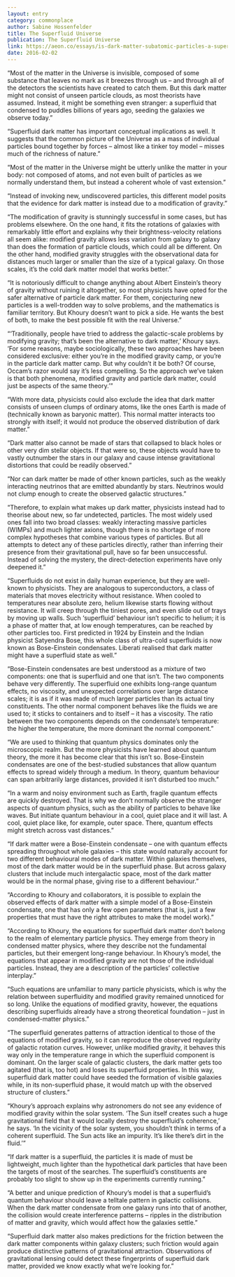 ```yaml
---
layout: entry
category: commonplace
author: Sabine Hossenfelder
title: The Superfluid Universe
publication: The Superfluid Universe
link: https://aeon.co/essays/is-dark-matter-subatomic-particles-a-superfluid-or-both
date: 2016-02-02
---
```


“Most of the matter in the Universe is invisible, composed of some substance that leaves no mark as it breezes through us – and through all of the detectors the scientists have created to catch them. But this dark matter might not consist of unseen particle clouds, as most theorists have assumed. Instead, it might be something even stranger: a superfluid that condensed to puddles billions of years ago, seeding the galaxies we observe today.”

“Superfluid dark matter has important conceptual implications as well. It suggests that the common picture of the Universe as a mass of individual particles bound together by forces – almost like a tinker toy model – misses much of the richness of nature.”

“Most of the matter in the Universe might be utterly unlike the matter in your body: not composed of atoms, and not even built of particles as we normally understand them, but instead a coherent whole of vast extension.”

“Instead of invoking new, undiscovered particles, this different model posits that the evidence for dark matter is instead due to a modification of gravity.”

“The modification of gravity is stunningly successful in some cases, but has problems elsewhere. On the one hand, it fits the rotations of galaxies with remarkably little effort and explains why their brightness-velocity relations all seem alike: modified gravity allows less variation from galaxy to galaxy than does the formation of particle clouds, which could all be different. On the other hand, modified gravity struggles with the observational data for distances much larger or smaller than the size of a typical galaxy. On those scales, it’s the cold dark matter model that works better.”

“It is notoriously difficult to change anything about Albert Einstein’s theory of gravity without ruining it altogether, so most physicists have opted for the safer alternative of particle dark matter. For them, conjecturing new particles is a well-trodden way to solve problems, and the mathematics is familiar territory. But Khoury doesn’t want to pick a side. He wants the best of both, to make the best possible fit with the real Universe.”

“‘Traditionally, people have tried to address the galactic-scale problems by modifying gravity; that’s been the alternative to dark matter,’ Khoury says. ‘For some reasons, maybe sociologically, these two approaches have been considered exclusive: either you’re in the modified gravity camp, or you’re in the particle dark matter camp. But why couldn’t it be both? Of course, Occam’s razor would say it’s less compelling. So the approach we’ve taken is that both phenomena, modified gravity and particle dark matter, could just be aspects of the same theory.’”

“With more data, physicists could also exclude the idea that dark matter consists of unseen clumps of ordinary atoms, like the ones Earth is made of (technically known as baryonic matter). This normal matter interacts too strongly with itself; it would not produce the observed distribution of dark matter.”

“Dark matter also cannot be made of stars that collapsed to black holes or other very dim stellar objects. If that were so, these objects would have to vastly outnumber the stars in our galaxy and cause intense gravitational distortions that could be readily observed.”

“Nor can dark matter be made of other known particles, such as the weakly interacting neutrinos that are emitted abundantly by stars. Neutrinos would not clump enough to create the observed galactic structures.”

“Therefore, to explain what makes up dark matter, physicists instead had to theorise about new, so far undetected, particles. The most widely used ones fall into two broad classes: weakly interacting massive particles (WIMPs) and much lighter axions, though there is no shortage of more complex hypotheses that combine various types of particles. But all attempts to detect any of these particles directly, rather than inferring their presence from their gravitational pull, have so far been unsuccessful. Instead of solving the mystery, the direct-detection experiments have only deepened it.”

“Superfluids do not exist in daily human experience, but they are well-known to physicists. They are analogous to superconductors, a class of materials that moves electricity without resistance. When cooled to temperatures near absolute zero, helium likewise starts flowing without resistance. It will creep through the tiniest pores, and even slide out of trays by moving up walls. Such ‘superfluid’ behaviour isn’t specific to helium; it is a phase of matter that, at low enough temperatures, can be reached by other particles too. First predicted in 1924 by Einstein and the Indian physicist Satyendra Bose, this whole class of ultra-cold superfluids is now known as Bose-Einstein condensates. Liberati realised that dark matter might have a superfluid state as well.”

“Bose-Einstein condensates are best understood as a mixture of two components: one that is superfluid and one that isn’t. The two components behave very differently. The superfluid one exhibits long-range quantum effects, no viscosity, and unexpected correlations over large distance scales; it is as if it was made of much larger particles than its actual tiny constituents. The other normal component behaves like the fluids we are used to; it sticks to containers and to itself – it has a viscosity. The ratio between the two components depends on the condensate’s temperature: the higher the temperature, the more dominant the normal component.”

“We are used to thinking that quantum physics dominates only the microscopic realm. But the more physicists have learned about quantum theory, the more it has become clear that this isn’t so. Bose-Einstein condensates are one of the best-studied substances that allow quantum effects to spread widely through a medium. In theory, quantum behaviour can span arbitrarily large distances, provided it isn’t disturbed too much.”

“In a warm and noisy environment such as Earth, fragile quantum effects are quickly destroyed. That is why we don’t normally observe the stranger aspects of quantum physics, such as the ability of particles to behave like waves. But initiate quantum behaviour in a cool, quiet place and it will last. A cool, quiet place like, for example, outer space. There, quantum effects might stretch across vast distances.”

“If dark matter were a Bose-Einstein condensate – one with quantum effects spreading throughout whole galaxies – this state would naturally account for two different behavioural modes of dark matter. Within galaxies themselves, most of the dark matter would be in the superfluid phase. But across galaxy clusters that include much intergalactic space, most of the dark matter would be in the normal phase, giving rise to a different behaviour.”

“According to Khoury and collaborators, it is possible to explain the observed effects of dark matter with a simple model of a Bose-Einstein condensate, one that has only a few open parameters (that is, just a few properties that must have the right attributes to make the model work).”

“According to Khoury, the equations for superfluid dark matter don’t belong to the realm of elementary particle physics. They emerge from theory in condensed matter physics, where they describe not the fundamental particles, but their emergent long-range behaviour. In Khoury’s model, the equations that appear in modified gravity are not those of the individual particles. Instead, they are a description of the particles’ collective interplay.”

“Such equations are unfamiliar to many particle physicists, which is why the relation between superfluidity and modified gravity remained unnoticed for so long. Unlike the equations of modified gravity, however, the equations describing superfluids already have a strong theoretical foundation – just in condensed-matter physics.”

“The superfluid generates patterns of attraction identical to those of the equations of modified gravity, so it can reproduce the observed regularity of galactic rotation curves. However, unlike modified gravity, it behaves this way only in the temperature range in which the superfluid component is dominant. On the larger scale of galactic clusters, the dark matter gets too agitated (that is, too hot) and loses its superfluid properties. In this way, superfluid dark matter could have seeded the formation of visible galaxies while, in its non-superfluid phase, it would match up with the observed structure of clusters.”

“Khoury’s approach explains why astronomers do not see any evidence of modified gravity within the solar system. ‘The Sun itself creates such a huge gravitational field that it would locally destroy the superfluid’s coherence,’ he says. ‘In the vicinity of the solar system, you shouldn’t think in terms of a coherent superfluid. The Sun acts like an impurity. It’s like there’s dirt in the fluid.’”

“If dark matter is a superfluid, the particles it is made of must be lightweight, much lighter than the hypothetical dark particles that have been the targets of most of the searches. The superfluid’s constituents are probably too slight to show up in the experiments currently running.”

“A better and unique prediction of Khoury’s model is that a superfluid’s quantum behaviour should leave a telltale pattern in galactic collisions. When the dark matter condensate from one galaxy runs into that of another, the collision would create interference patterns – ripples in the distribution of matter and gravity, which would affect how the galaxies settle.”

“Superfluid dark matter also makes predictions for the friction between the dark matter components within galaxy clusters; such friction would again produce distinctive patterns of gravitational attraction. Observations of gravitational lensing could detect these fingerprints of superfluid dark matter, provided we know exactly what we’re looking for.”

